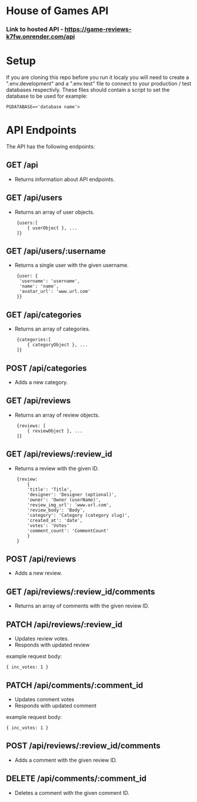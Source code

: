 # House of Games API

### Link to hosted API - https://game-reviews-k7fw.onrender.com/api

# Setup

If you are cloning this repo before you run it localy you will need to create a ".env.development" and a ".env.test" file to connect to your production / test databases respectivly. These files should contain a script to set the database to be used for example:

```psql
PGDATABASE=<'database name'>
```

# API Endpoints

The API has the following endpoints:

## GET /api

- Returns information about API endpoints.

## GET /api/users

- Returns an array of user objects.

```
    {users:[
        { userObject }, ...
    ]}
```

## GET /api/users/:username

- Returns a single user with the given username.

```
    {user: {
     'username': 'username',
     'name': 'name',
     'avatar_url': 'www.url.com'
    }}
```

## GET /api/categories

- Returns an array of categories.

```
    {categories:[
        { categoryObject }, ...
    ]}
```

## POST /api/categories

- Adds a new category.

## GET /api/reviews

- Returns an array of review objects.

```
    {reviews: [
        { reviewObject }, ...
    ]}
```

## GET /api/reviews/:review_id

- Returns a review with the given ID.

```
    {review:
        {
        'title': 'Title',
        'designer': 'Designer (optional)',
        'owner': 'Owner (userName)',
        'review_img_url': 'www.url.com',
        'review_body': 'Body',
        'category': 'Category (category slug)',
        'created_at': 'date',
        'votes': 'Votes'
        'comment_count': 'CommentCount'
        }
    }
```

## POST /api/reviews

- Adds a new review.

## GET /api/reviews/:review_id/comments

- Returns an array of comments with the given review ID.

## PATCH /api/reviews/:review_id

- Updates review votes.
- Responds with updated review

example request body:

```
{ inc_votes: 1 }
```

## PATCH /api/comments/:comment_id

- Updates comment votes
- Responds with updated comment

example request body:

```
{ inc_votes: 1 }
```

## POST /api/reviews/:review_id/comments

- Adds a comment with the given review ID.

## DELETE /api/comments/:comment_id

- Deletes a comment with the given comment ID.
